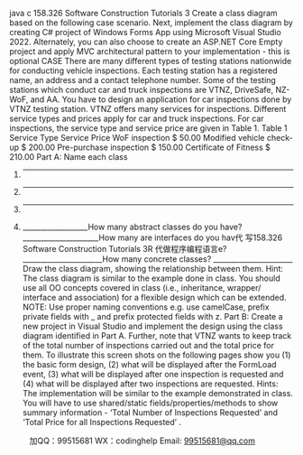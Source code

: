 java c
158.326    Software Construction
Tutorials 3 
Create a class diagram   based on the following case   scenario.   Next,   implement the   class   diagram   by creating C#   project of Windows Forms App using   Microsoft Visual Studio   2022.
Alternately, you can also choose to create an ASP.NET Core Empty project and   apply   MVC   architectural   pattern   to   your   implementation   - this   is   optional
CASE 
There are many different types of testing stations   nationwide for conducting   vehicle   inspections.
Each testing station has a   registered name, an   address   and   a   contact   telephone   number.   Some   of   the testing stations which conduct car and truck inspections   are   VTNZ,   DriveSafe,   NZ- WoF,   and AA.
You have to design an application for car inspections done by VTNZ testing station. 
VTNZ offers many services   for inspections.   Different service types   and   prices   apply for   car   and   truck   inspections.   For car inspections, the service type and service   price are   given   in   Table   1.
Table   1
Service Type 
Service Price 
WoF inspection 
$ 50.00 
Modified vehicle check-up 
$ 200.00 
Pre-purchase inspection 
$ 150.00 
Certificate of Fitness 
$ 210.00 
Part A: 
Name each   class
1.    __________________
2.    __________________
3.    __________________
4.    __________________How many abstract classes do you   have? _____________________How many are interfaces do you   hav代 写158.326 Software Construction Tutorials 3R
代做程序编程语言e?    ______________________How many concrete classes?       ______________________
Draw the class diagram, showing the   relationship between them.
Hint:    The class diagram   is similar to the example done   in   class. You   should   use   all   OO   concepts   covered   in class (i.e.,   inheritance, wrapper/ interface and association) for   a flexible   design which      can   be extended.
NOTE:    Use proper naming conventions   e.g.   use   camelCase,   prefix   private fields with _ and   prefix   protected fields with z.
Part B: 
Create a new project   in Visual Studio and   implement   the   design   using   the   class   diagram   identified   in   Part A.
Further,   note that VTNZ wants to   keep track of the total number of inspections   carried   out   and   the   total price for them.
To illustrate this screen shots on the following   pages   show you
(1) the basic form   design,
(2) what will be displayed after the   FormLoad event,
(3) what will be displayed after one   inspection   is   requested   and
(4) what will be displayed after two   inspections are   requested.
Hints:    The implementation will be similar to the   example   demonstrated   in   class.
You will have to use shared/static fields/properties/methods to show   summary   information   - ‘Total   Number of Inspections   Requested’ and ‘Total   Price for all   Inspections   Requested’   .













         
加QQ：99515681  WX：codinghelp  Email: 99515681@qq.com
